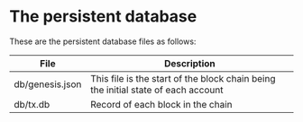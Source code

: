 # The persistent database

These are the persistent database files as follows:

| File | Description |
| --- | ----------- |
| db/genesis.json | This file is the start of the block chain being the initial state of each account |
| db/tx.db | Record of each block in the chain |